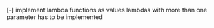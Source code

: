 [-] implement lambda functions as values
    lambdas with more than one parameter has to be implemented
